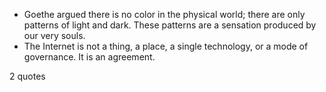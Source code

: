  - Goethe argued there is no color in the physical world; there are only patterns of light and dark. These patterns are a sensation produced by our very souls.
 - The Internet is not a thing, a place, a single technology, or a mode of governance. It is an agreement.

2 quotes